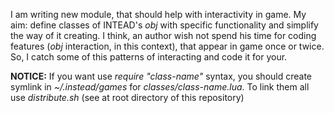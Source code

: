 I am writing new module, that should help with interactivity in game. My aim: define classes of INTEAD's *obj* with specific functionality and simplify the way of it creating. I think, an author wish not spend his time for coding features (*obj* interaction, in this context), that appear in game once or twice. So, I catch some of this patterns of interacting and code it for your. 

**NOTICE:** If you want use *require "class-name"* syntax, you should create symlink in *~/.instead/games* for *classes/class-name.lua*. To link them all use *distribute.sh* (see at root directory of this repository)
